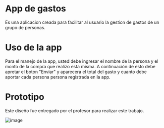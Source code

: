 # App de gastos

Es una aplicacion creada para facilitar al usuario la gestion de gastos de un grupo de personas.

# Uso de la app

Para el manejo de la app, usted debe ingresar el nombre de la persona y el monto de la compra que realizo esta misma. A continuación de esto debe apretar el boton "Enviar" y  aparecera el total del gasto y cuanto debe aportar cada persona persona registrada en la app.

# Prototipo

Este diseño fue entregado por el profesor para realizar este trabajo.

![image](https://user-images.githubusercontent.com/87080985/172612256-0d7eccbd-db3f-437f-ae50-db2d11af3e4c.png)

